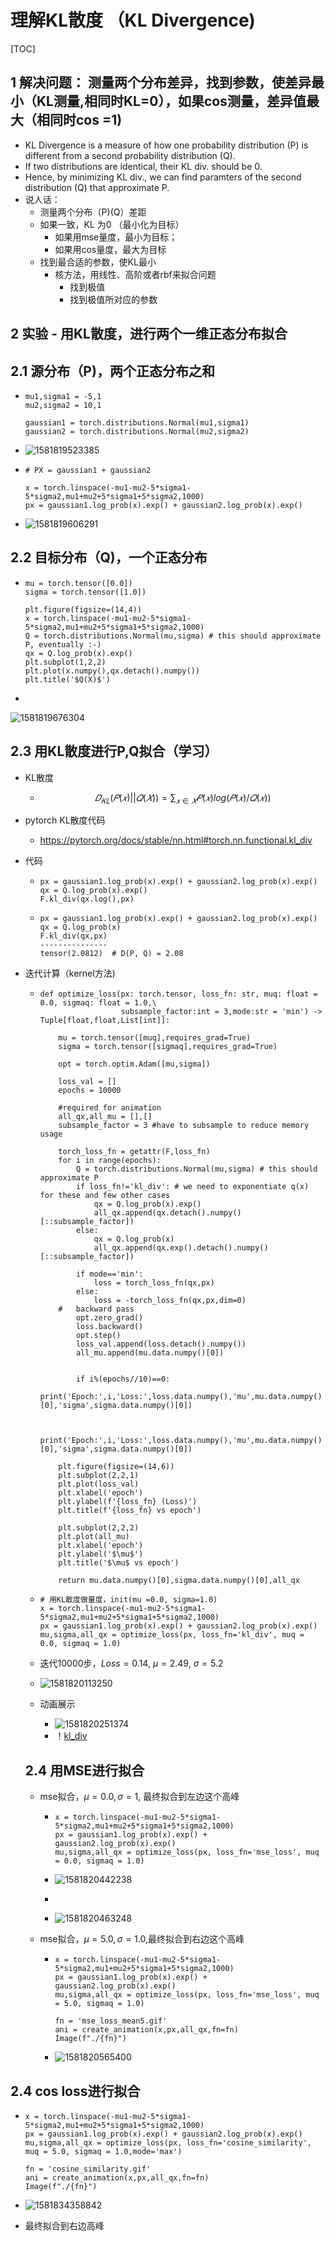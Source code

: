 # 理解KL散度 （KL Divergence)

[TOC]

## 1 解决问题： 测量两个分布差异，找到参数，使差异最小（KL测量,相同时KL=0），如果cos测量，差异值最大（相同时cos =1)

-   KL Divergence is a measure of how one probability distribution (P) is different from a second probability distribution (Q).
-    If two distributions are identical, their KL div. should be 0. 
-   Hence, by minimizing KL div., we can find paramters of the second distribution (Q) that approximate P.
-   说人话：
    -   测量两个分布（P)(Q）差距
    -   如果一致，KL 为0 （最小化为目标）
        -    如果用mse量度，最小为目标；
        -   如果用cos量度，最大为目标
    -   找到最合适的参数，使KL最小 
        -   核方法，用线性、高阶或者rbf来拟合问题
            -   找到极值
            -   找到极值所对应的参数

## 2 实验 - 用KL散度，进行两个一维正态分布拟合

## 2.1 源分布（P)，两个正态分布之和

-   ~~~
    mu1,sigma1 = -5,1
    mu2,sigma2 = 10,1
    
    gaussian1 = torch.distributions.Normal(mu1,sigma1) 
    gaussian2 = torch.distributions.Normal(mu2,sigma2)
    ~~~

-   ![1581819523385](1581819523385.png)

-   ~~~
    # PX = gaussian1 + gaussian2
    
    x = torch.linspace(-mu1-mu2-5*sigma1-5*sigma2,mu1+mu2+5*sigma1+5*sigma2,1000)
    px = gaussian1.log_prob(x).exp() + gaussian2.log_prob(x).exp()
    ~~~

-   ![1581819606291](1581819606291.png)

## 2.2 目标分布（Q)，一个正态分布

-   ~~~
    mu = torch.tensor([0.0])
    sigma = torch.tensor([1.0])
    
    plt.figure(figsize=(14,4))
    x = torch.linspace(-mu1-mu2-5*sigma1-5*sigma2,mu1+mu2+5*sigma1+5*sigma2,1000)
    Q = torch.distributions.Normal(mu,sigma) # this should approximate P, eventually :-)
    qx = Q.log_prob(x).exp()
    plt.subplot(1,2,2)
    plt.plot(x.numpy(),qx.detach().numpy())
    plt.title('$Q(X)$')
    ~~~

-   

 ![1581819676304](1581819676304.png)

## 2.3 用KL散度进行P,Q拟合（学习）

-   KL散度

    -   $$𝐷_{𝐾𝐿}(𝑃(𝑥)||𝑄(𝑋))=∑_{𝑥∈𝑋}𝑃(𝑥)log(𝑃(𝑥)/𝑄(𝑥))$$

-   pytorch KL散度代码

    -   https://pytorch.org/docs/stable/nn.html#torch.nn.functional.kl_div

-   代码

    -   ~~~
        px = gaussian1.log_prob(x).exp() + gaussian2.log_prob(x).exp()
        qx = Q.log_prob(x).exp()
        F.kl_div(qx.log(),px)
        ~~~

    -   ~~~
        px = gaussian1.log_prob(x).exp() + gaussian2.log_prob(x).exp()
        qx = Q.log_prob(x)
        F.kl_div(qx,px)
        ---------------
        tensor(2.0812)  # D(P, Q) = 2.08
        ~~~

-   迭代计算（kernel方法)

    -   ~~~
        def optimize_loss(px: torch.tensor, loss_fn: str, muq: float = 0.0, sigmaq: float = 1.0,\
                          subsample_factor:int = 3,mode:str = 'min') -> Tuple[float,float,List[int]]:
            
            mu = torch.tensor([muq],requires_grad=True)
            sigma = torch.tensor([sigmaq],requires_grad=True)    
        
            opt = torch.optim.Adam([mu,sigma])
        
            loss_val = []
            epochs = 10000
        
            #required for animation
            all_qx,all_mu = [],[]
            subsample_factor = 3 #have to subsample to reduce memory usage
        
            torch_loss_fn = getattr(F,loss_fn)
            for i in range(epochs):
                Q = torch.distributions.Normal(mu,sigma) # this should approximate P
                if loss_fn!='kl_div': # we need to exponentiate q(x) for these and few other cases
                    qx = Q.log_prob(x).exp()
                    all_qx.append(qx.detach().numpy()[::subsample_factor])
                else:
                    qx = Q.log_prob(x)
                    all_qx.append(qx.exp().detach().numpy()[::subsample_factor])
                    
                if mode=='min':
                    loss = torch_loss_fn(qx,px)
                else:
                    loss = -torch_loss_fn(qx,px,dim=0)
            #   backward pass
                opt.zero_grad()
                loss.backward()    
                opt.step()
                loss_val.append(loss.detach().numpy())
                all_mu.append(mu.data.numpy()[0])
                
                
                if i%(epochs//10)==0:
                    print('Epoch:',i,'Loss:',loss.data.numpy(),'mu',mu.data.numpy()[0],'sigma',sigma.data.numpy()[0])
        
        
            print('Epoch:',i,'Loss:',loss.data.numpy(),'mu',mu.data.numpy()[0],'sigma',sigma.data.numpy()[0])
            
            plt.figure(figsize=(14,6))
            plt.subplot(2,2,1)
            plt.plot(loss_val)
            plt.xlabel('epoch')
            plt.ylabel(f'{loss_fn} (Loss)')
            plt.title(f'{loss_fn} vs epoch')
            
            plt.subplot(2,2,2)
            plt.plot(all_mu)
            plt.xlabel('epoch')
            plt.ylabel('$\mu$')
            plt.title('$\mu$ vs epoch')
            
            return mu.data.numpy()[0],sigma.data.numpy()[0],all_qx
        ~~~

    -   ~~~
        # 用KL散度做量度，init(mu =0.0, sigma=1.0)
        x = torch.linspace(-mu1-mu2-5*sigma1-5*sigma2,mu1+mu2+5*sigma1+5*sigma2,1000)
        px = gaussian1.log_prob(x).exp() + gaussian2.log_prob(x).exp()
        mu,sigma,all_qx = optimize_loss(px, loss_fn='kl_div', muq = 0.0, sigmaq = 1.0)
        ~~~

    -   迭代10000步，$Loss = 0.14,\ \mu = 2.49,\ \sigma = 5.2$

    -   ![1581820113250](1581820113250.png)

    -   动画展示

        -   ![1581820251374](1581820251374.png)
        -   ！[kl_div](kl_div.gif)

    ## 2.4 用MSE进行拟合

    -   mse拟合，$\mu=0.0, \sigma=1$, 最终拟合到左边这个高峰

        -   ~~~
            x = torch.linspace(-mu1-mu2-5*sigma1-5*sigma2,mu1+mu2+5*sigma1+5*sigma2,1000)
            px = gaussian1.log_prob(x).exp() + gaussian2.log_prob(x).exp()
            mu,sigma,all_qx = optimize_loss(px, loss_fn='mse_loss', muq = 0.0, sigmaq = 1.0)
            ~~~

        -   ![1581820442238](1581820442238.png)

        -   

        -   ![1581820463248](1581820463248.png)

    -   mse拟合，$\mu=5.0, \sigma=1.0$,最终拟合到右边这个高峰

        -   ~~~
            x = torch.linspace(-mu1-mu2-5*sigma1-5*sigma2,mu1+mu2+5*sigma1+5*sigma2,1000)
            px = gaussian1.log_prob(x).exp() + gaussian2.log_prob(x).exp()
            mu,sigma,all_qx = optimize_loss(px, loss_fn='mse_loss', muq = 5.0, sigmaq = 1.0)
            
            fn = 'mse_loss_mean5.gif'
            ani = create_animation(x,px,all_qx,fn=fn)
            Image(f"./{fn}")
            ~~~

        -   ![1581820565400](1581820565400.png)

## 2.4 cos loss进行拟合

-   ~~~
    x = torch.linspace(-mu1-mu2-5*sigma1-5*sigma2,mu1+mu2+5*sigma1+5*sigma2,1000)
    px = gaussian1.log_prob(x).exp() + gaussian2.log_prob(x).exp()
    mu,sigma,all_qx = optimize_loss(px, loss_fn='cosine_similarity', muq = 5.0, sigmaq = 1.0,mode='max')
    
    fn = 'cosine_similarity.gif'
    ani = create_animation(x,px,all_qx,fn=fn)
    Image(f"./{fn}")
    ~~~

-   ![1581834358842](1581834358842.png)

-   最终拟合到右边高峰